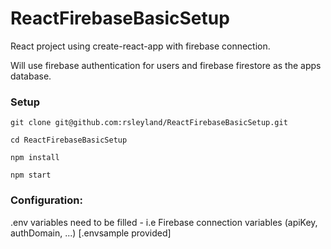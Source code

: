 # ReactFirebaseBasicSetup

React project using create-react-app with firebase connection.

Will use firebase authentication for users and firebase firestore as the apps database.


### Setup
`git clone git@github.com:rsleyland/ReactFirebaseBasicSetup.git`

`cd ReactFirebaseBasicSetup`

`npm install`

`npm start`

### Configuration:
.env variables need to be filled - i.e Firebase connection variables (apiKey, authDomain, ...) [.envsample provided]
